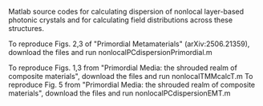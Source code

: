 Matlab source codes for calculating dispersion of nonlocal layer-based photonic crystals and for calculating field distributions across these structures. 

To reproduce Figs. 2,3 of "Primordial Metamaterials" (arXiv:2506.21359), download the files and run nonlocalPCdispersionPrimordial.m

To reproduce Figs. 1,3 from "Primordial Media: the shrouded realm of composite materials", download the files and run nonlocalTMMcalcT.m
To reproduce Fig. 5 from "Primordial Media: the shrouded realm of composite materials", download the files and run nonlocalPCdispersionEMT.m
